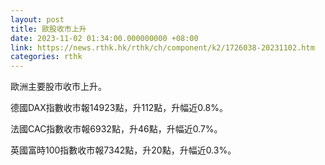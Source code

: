 ```yaml
---
layout: post
title: 歐股收市上升
date: 2023-11-02 01:34:00.000000000 +08:00
link: https://news.rthk.hk/rthk/ch/component/k2/1726038-20231102.htm
categories: rthk
---
```


歐洲主要股市收市上升。

德國DAX指數收市報14923點，升112點，升幅近0.8%。

法國CAC指數收市報6932點，升46點，升幅近0.7%。

英國富時100指數收市報7342點，升20點，升幅近0.3%。
